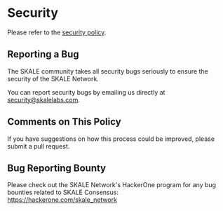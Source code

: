 # Security

Please refer to the [security policy](https://skale.network/security).

## Reporting a Bug

The SKALE community takes all security bugs seriously to ensure the security of the SKALE Network.

You can report security bugs by emailing us directly at [security@skalelabs.com](mailto:security@skalelabs.com).

## Comments on This Policy

If you have suggestions on how this process could be improved, please submit a pull request.

## Bug Reporting Bounty

Please check out the SKALE Network's HackerOne program for any bug bounties related to SKALE Consensus: <https://hackerone.com/skale_network>
